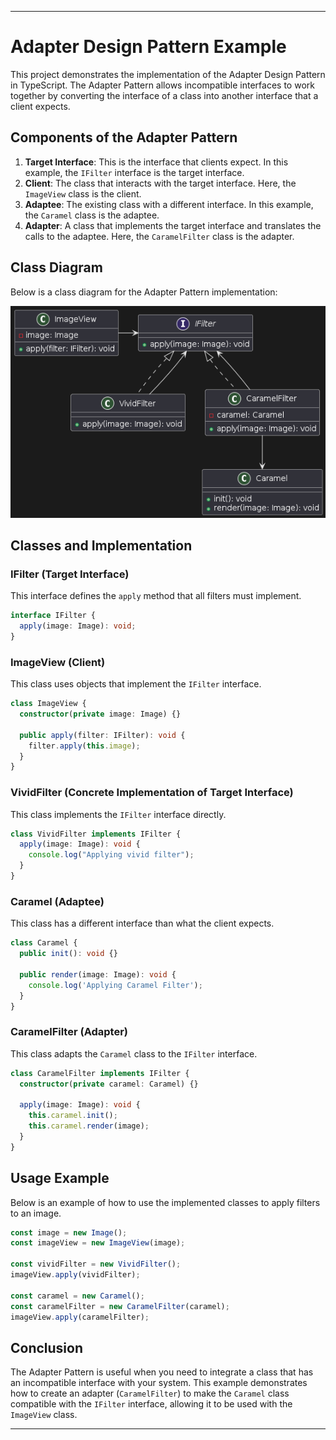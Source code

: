 ---

# Adapter Design Pattern Example

This project demonstrates the implementation of the Adapter Design Pattern in TypeScript. The Adapter Pattern allows incompatible interfaces to work together by converting the interface of a class into another interface that a client expects.

## Components of the Adapter Pattern

1. **Target Interface**: This is the interface that clients expect. In this example, the `IFilter` interface is the target interface.
2. **Client**: The class that interacts with the target interface. Here, the `ImageView` class is the client.
3. **Adaptee**: The existing class with a different interface. In this example, the `Caramel` class is the adaptee.
4. **Adapter**: A class that implements the target interface and translates the calls to the adaptee. Here, the `CaramelFilter` class is the adapter.

## Class Diagram

Below is a class diagram for the Adapter Pattern implementation:

![Ada[ter] Pattern Class Diagram](/images/adapter-pattern.png)


## Classes and Implementation

### IFilter (Target Interface)

This interface defines the `apply` method that all filters must implement.

```typescript
interface IFilter {
  apply(image: Image): void;
}
```

### ImageView (Client)

This class uses objects that implement the `IFilter` interface.

```typescript
class ImageView {
  constructor(private image: Image) {}

  public apply(filter: IFilter): void {
    filter.apply(this.image);
  }
}
```

### VividFilter (Concrete Implementation of Target Interface)

This class implements the `IFilter` interface directly.

```typescript
class VividFilter implements IFilter {
  apply(image: Image): void {
    console.log("Applying vivid filter");
  }
}
```

### Caramel (Adaptee)

This class has a different interface than what the client expects.

```typescript
class Caramel {
  public init(): void {}

  public render(image: Image): void {
    console.log('Applying Caramel Filter');
  }
}
```

### CaramelFilter (Adapter)

This class adapts the `Caramel` class to the `IFilter` interface.

```typescript
class CaramelFilter implements IFilter {
  constructor(private caramel: Caramel) {}

  apply(image: Image): void {
    this.caramel.init();
    this.caramel.render(image);
  }
}
```

## Usage Example

Below is an example of how to use the implemented classes to apply filters to an image.

```typescript
const image = new Image();
const imageView = new ImageView(image);

const vividFilter = new VividFilter();
imageView.apply(vividFilter);

const caramel = new Caramel();
const caramelFilter = new CaramelFilter(caramel);
imageView.apply(caramelFilter);
```

## Conclusion

The Adapter Pattern is useful when you need to integrate a class that has an incompatible interface with your system. This example demonstrates how to create an adapter (`CaramelFilter`) to make the `Caramel` class compatible with the `IFilter` interface, allowing it to be used with the `ImageView` class.

---